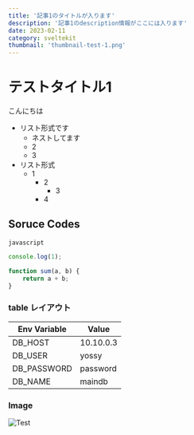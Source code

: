 ```yaml
---
title: '記事1のタイトルが入ります'
description: '記事1のdescription情報がここには入ります'
date: 2023-02-11
category: sveltekit
thumbnail: 'thumbnail-test-1.png'
---
```


# テストタイトル1

こんにちは

- リスト形式です
  - ネストしてます
  - 2
  - 3
- リスト形式
  - 1
    - 2
      - 3
    - 4

## Soruce Codes

`javascript`

```javascript
console.log(1);

function sum(a, b) {
	return a + b;
}
```

### table レイアウト

| Env Variable | Value     |
| ------------ | --------- |
| DB_HOST      | 10.10.0.3 |
| DB_USER      | yossy     |
| DB_PASSWORD  | password  |
| DB_NAME      | maindb    |

### Image

![Test](/images/test.png)

